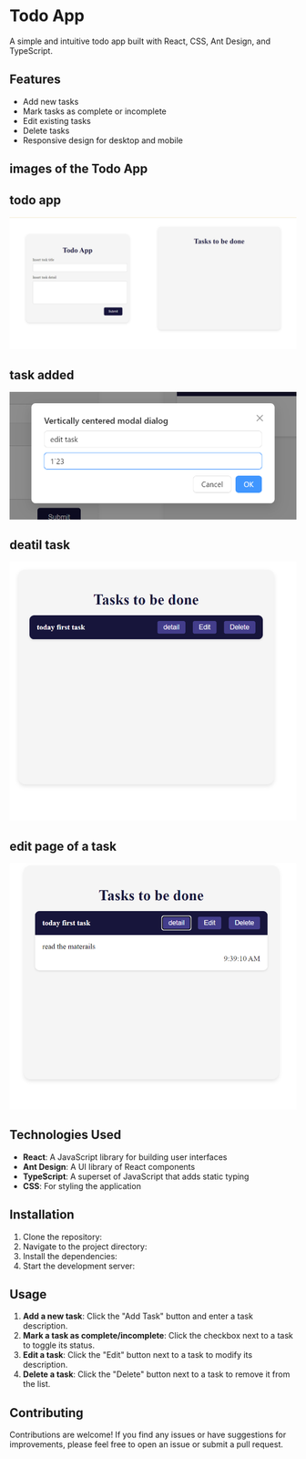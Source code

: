 # Todo App

A simple and intuitive todo app built with React, CSS, Ant Design, and TypeScript.

## Features

- Add new tasks
- Mark tasks as complete or incomplete
- Edit existing tasks
- Delete tasks
- Responsive design for desktop and mobile
## images of the Todo App

## todo app
![alt text](image.png)

## task added
![alt text](image-3.png)

## deatil task
![alt text](image-1.png) 
## edit page of a task
![alt text](image-2.png)

## Technologies Used

- **React**: A JavaScript library for building user interfaces
- **Ant Design**: A UI library of React components
- **TypeScript**: A superset of JavaScript that adds static typing
- **CSS**: For styling the application

## Installation

1. Clone the repository:
2. Navigate to the project directory:
3. Install the dependencies:
4. Start the development server:
## Usage

1. **Add a new task**: Click the "Add Task" button and enter a task description.
2. **Mark a task as complete/incomplete**: Click the checkbox next to a task to toggle its status.
3. **Edit a task**: Click the "Edit" button next to a task to modify its description.
4. **Delete a task**: Click the "Delete" button next to a task to remove it from the list.

## Contributing

Contributions are welcome! If you find any issues or have suggestions for improvements, please feel free to open an issue or submit a pull request.